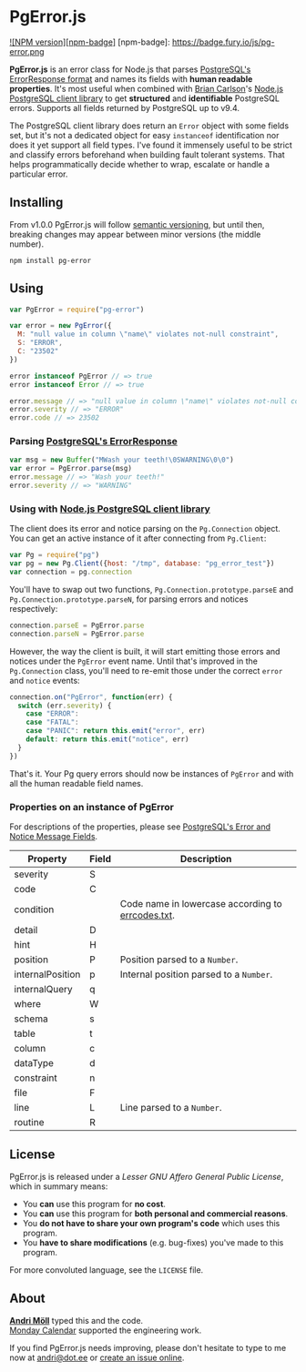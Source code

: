 PgError.js
==========
[![NPM version][npm-badge]](http://badge.fury.io/js/pg-error)
[npm-badge]: https://badge.fury.io/js/pg-error.png

**PgError.js** is an error class for Node.js that parses [PostgreSQL's
ErrorResponse format][pg-formats] and names its fields with **human readable
properties**.  It's most useful when combined with [Brian Carlson][brianc]'s
[Node.js PostgreSQL client library][node-pg] to get **structured** and
**identifiable** PostgreSQL errors.  Supports all fields returned by PostgreSQL
up to v9.4.

The PostgreSQL client library does return an `Error` object with some fields
set, but it's not a dedicated object for easy `instanceof` identification nor
does it yet support all field types.  I've found it immensely useful to be
strict and classify errors beforehand when building fault tolerant systems. That
helps programmatically decide whether to wrap, escalate or handle a particular
error.

[pg-formats]: http://www.postgresql.org/docs/9.3/static/protocol-message-formats.html
[pg-fields]: http://www.postgresql.org/docs/9.3/static/protocol-error-fields.html
[brianc]: https://github.com/brianc
[node-pg]: https://github.com/brianc/node-postgres
[semver]: http://semver.org/


Installing
----------
From v1.0.0 PgError.js will follow [semantic versioning][semver], but until
then, breaking changes may appear between minor versions (the middle number).

```
npm install pg-error
```


Using
-----
```javascript
var PgError = require("pg-error")

var error = new PgError({
  M: "null value in column \"name\" violates not-null constraint",
  S: "ERROR",
  C: "23502"
})

error instanceof PgError // => true
error instanceof Error // => true

error.message // => "null value in column \"name\" violates not-null constraint"
error.severity // => "ERROR"
error.code // => 23502
```

### Parsing [PostgreSQL's ErrorResponse][pg-formats]
```javascript
var msg = new Buffer("MWash your teeth!\0SWARNING\0\0")
var error = PgError.parse(msg)
error.message // => "Wash your teeth!"
error.severity // => "WARNING"
```

### Using with [Node.js PostgreSQL client library][node-pg]
The client does its error and notice parsing on the `Pg.Connection` object.
You can get an active instance of it after connecting from `Pg.Client`:

```javascript
var Pg = require("pg")
var pg = new Pg.Client({host: "/tmp", database: "pg_error_test"})
var connection = pg.connection
```

You'll have to swap out two functions, `Pg.Connection.prototype.parseE` and
`Pg.Connection.prototype.parseN`, for parsing errors and notices respectively:

```javascript
connection.parseE = PgError.parse
connection.parseN = PgError.parse
```

However, the way the client is built, it will start emitting those errors and
notices under the `PgError` event name. Until that's improved in the
`Pg.Connection` class, you'll need to re-emit those under the correct `error`
and `notice` events:

```javascript
connection.on("PgError", function(err) {
  switch (err.severity) {
    case "ERROR":
    case "FATAL":
    case "PANIC": return this.emit("error", err)
    default: return this.emit("notice", err)
  }
})
```

That's it. Your Pg query errors should now be instances of `PgError` and with
all the human readable field names.

### Properties on an instance of PgError
For descriptions of the properties, please see [PostgreSQL's Error and Notice
Message Fields][pg-fields].

Property         | Field | Description
-----------------|---|----------------
severity         | S |
code             | C |
condition        |   | Code name in lowercase according to [errcodes.txt][].
detail           | D |
hint             | H |
position         | P | Position parsed to a `Number`.
internalPosition | p | Internal position parsed to a `Number`.
internalQuery    | q |
where            | W |
schema           | s |
table            | t |
column           | c |
dataType         | d |
constraint       | n |
file             | F |
line             | L |  Line parsed to a `Number`.
routine          | R |

[errcodes.txt]: https://github.com/postgres/postgres/blob/master/src/backend/utils/errcodes.txt


License
-------
PgError.js is released under a *Lesser GNU Affero General Public License*, which
in summary means:

- You **can** use this program for **no cost**.
- You **can** use this program for **both personal and commercial reasons**.
- You **do not have to share your own program's code** which uses this program.
- You **have to share modifications** (e.g. bug-fixes) you've made to this
  program.

For more convoluted language, see the `LICENSE` file.


About
-----
**[Andri Möll][moll]** typed this and the code.  
[Monday Calendar][monday] supported the engineering work.

If you find PgError.js needs improving, please don't hesitate to type to me now
at [andri@dot.ee][email] or [create an issue online][issues].

[email]: mailto:andri@dot.ee
[issues]: https://github.com/moll/node-pg-error/issues
[moll]: http://themoll.com
[monday]: https://mondayapp.com
